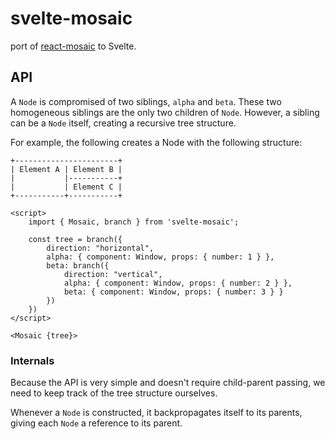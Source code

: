 # svelte-mosaic

port of [react-mosaic](https://github.com/nomcopter/react-mosaic) to Svelte.

## API

A `Node` is compromised of two siblings, `alpha` and `beta`.
These two homogeneous siblings are the only two children of `Node`.
However, a sibling can be a `Node` itself, creating a recursive tree structure.

For example, the following creates a Node with the following structure:

```
+-----------------------+
| Element A | Element B |
|           |-----------+
|           | Element C |
+-----------+-----------+
```

```svelte
<script>
	import { Mosaic, branch } from 'svelte-mosaic';

	const tree = branch({
		direction: "horizontal",
		alpha: { component: Window, props: { number: 1 } },
		beta: branch({
			direction: "vertical",
			alpha: { component: Window, props: { number: 2 } },
			beta: { component: Window, props: { number: 3 } }
		})
	})
</script>

<Mosaic {tree}>
```

### Internals

Because the API is very simple and doesn't require child-parent passing, we need to keep
track of the tree structure ourselves.

Whenever a `Node` is constructed, it backpropagates itself to its parents, giving each `Node` a reference to its parent.
